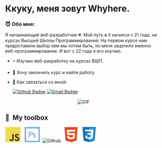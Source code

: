 # Ккуку, меня зовут Whyhere.

### :smiling_imp: Обо мне:

Я начаинающий веб-разработчик :broken_heart:. Мой путь в it начился с 21 года, на курсах Высшей Школы Программирования. На первом курсе нам придоставили выбор кем мы хотим быть, но меня зацепило именно веб-программирование. И вот с 22 года я его изучаю.

- :zap: Изучаю веб-разработку на курсах ВШП.

- :hibiscus: Хочу закончить курс и найти работу.

- :hocho: Как связаться со мной:

  [![Github Badge](http://img.shields.io/badge/-Github-black?style=flat-square&logo=github&link=https://github.com/Defcon27/)](https://github.com/Whyherere) 
[![Gmail Badge](https://img.shields.io/badge/-Gmail-d14836?style=flat-square&logo=Gmail&logoColor=white&link=mailto:defcon.sentinal95@gmail.com)](aribakruz08@gmail.com)


<div align="center">
<img hight="300" width="700" alt="GIF" align="center" src="https://media.tenor.com/gRolDuMQDLEAAAAC/tokito-muichiro-tokito.gif">
</div>

## 🧰 &nbsp;My toolbox

<img  src="https://raw.githubusercontent.com/devicons/devicon/1119b9f84c0290e0f0b38982099a2bd027a48bf1/icons/javascript/javascript-original.svg" alt="JavaScript" width="50" height="50"/> &nbsp; <img  src="https://raw.githubusercontent.com/devicons/devicon/1119b9f84c0290e0f0b38982099a2bd027a48bf1/icons/photoshop/photoshop-line.svg" alt="Photoshop" width="50" height="50"/> &nbsp;<img  src="https://github.com/CyrisXD/CyrisXD/raw/master/assets/Github.png" alt="Github"/> &nbsp;<img  src="https://raw.githubusercontent.com/devicons/devicon/1119b9f84c0290e0f0b38982099a2bd027a48bf1/icons/html5/html5-plain.svg" alt="HTML5" width="50" height="50"/> &nbsp;<img  src="https://raw.githubusercontent.com/devicons/devicon/1119b9f84c0290e0f0b38982099a2bd027a48bf1/icons/css3/css3-original.svg" alt="CSS3" width="50" height="50"/>

&nbsp;

